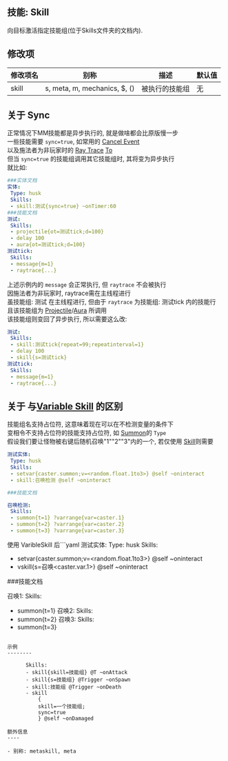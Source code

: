 技能: Skill
--------------------------

向目标激活指定技能组(位于Skills文件夹的文档内).

修改项
----------

| 修改项名 | 别称    | 描述                                                                                                    | 默认值 |
|-----------|------------|----------------------------------------------------------------------------------------------------------------|---------------|
| skill | s, meta, m, mechanics, $, () | 被执行的技能组 | 无 |

关于 Sync
-----

正常情况下MM技能都是异步执行的, 就是做啥都会比原版慢一步  
一些技能需要 `sync=true`, 如常用的 [Cancel Event](/技能/列表/cancelevent)  
以及施法者为非玩家时的 [Ray Trace](/技能/列表/raytrace) [To](/技能/列表/raytraceto)  
但当 `sync=true` 的技能组调用其它技能组时, 其将变为异步执行  
就比如:
```yaml
###实体文档
实体:
 Type: husk
 Skills:
 - skill:测试{sync=true} ~onTimer:60
###技能文档
测试:
 Skills:
 - projectile{ot=测试tick;d=100}
 - delay 100
 - aura{ot=测试tick;d=100}
测试tick:
 Skills:
 - message{m=1}
 - raytrace{...}
```  
上述示例内的 `message` 会正常执行, 但 `raytrace` 不会被执行  
因施法者为非玩家时, raytrace需在主线程进行  
虽技能组: 测试 在主线程进行, 但由于 `raytrace` 为技能组: 测试tick 内的技能行  
且该技能组为 [Projectile](/技能/列表/projectile)/[Aura](/技能/列表/aura) 所调用  
该技能组则变回了异步执行, 所以需要这么改:
```yaml
测试:
 Skills:
 - skill:测试tick{repeat=99;repeatinterval=1}
 - delay 100
 - skill{s=测试tick}
测试tick:
 Skills:
 - message{m=1}
 - raytrace{...}
```

关于 与[Variable Skill](/技能/列表/variableskill) 的区别
-----

技能组名支持占位符, 这意味着现在可以在不检测变量的条件下  
变相令不支持占位符的技能支持占位符, 如 [Summon](/技能/列表/summon)的 `Type`  
假设我们要让怪物被右键后随机召唤"1""2""3"内的一个, 若仅使用 [Skill](/技能/列表/skill)则需要  
```yaml
测试实体:
 Type: husk
 Skills:
 - setvar{caster.summon;v=<random.float.1to3>} @self ~oninteract
 - skill:召唤检测 @self ~oninteract

###技能文档

召唤检测:
 Skills:
 - summon{t=1} ?varrange{var=caster.1}
 - summon{t=2} ?varrange{var=caster.2}
 - summon{t=3} ?varrange{var=caster.3}
```
使用 VaribleSkill 后```yaml
测试实体:
 Type: husk
 Skills:
 - setvar{caster.summon;v=<random.float.1to3>} @self ~oninteract
 - vskill{s=召唤<caster.var.1>} @self ~oninteract

###技能文档

召唤1:
 Skills:
 - summon{t=1}
召唤2:
 Skills:
 - summon{t=2}
召唤3:
 Skills:
 - summon{t=3}
```

示例
--------

      Skills:
      - skill{skill=技能组} @T ~onAttack
      - skill{s=技能组} @Trigger ~onSpawn
      - skill:技能组 @Trigger ~onDeath
      - skill
          {
          skill=一个技能组;
          sync=true
          } @self ~onDamaged

额外信息
----

- 别称: metaskill, meta